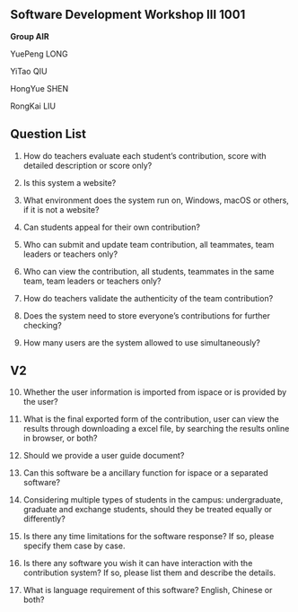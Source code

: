 ## Software Development Workshop III 1001

**Group AIR**

YuePeng LONG

YiTao QIU

HongYue SHEN

RongKai LIU



## Question List

1. How do teachers evaluate each student’s contribution, score with detailed description or score only?

2. Is this system a website?

3. What environment does the system run on, Windows, macOS or others, if it is not a website?

4. Can students appeal for their own contribution?

5. Who can submit and update team contribution, all teammates, team leaders or teachers only?

6. Who can view the contribution, all students, teammates in the same team, team leaders or teachers only?

7. How do teachers validate the authenticity of the team contribution?

8. Does the system need to store everyone’s contributions for further checking?

9. How many users are the system allowed to use simultaneously?

## V2

10. Whether the user information is imported from ispace or is provided by the user?

11. What is the final exported form of the contribution, user can view the results through downloading a excel file, by searching the results online in browser, or both?

12. Should we provide a user guide document?

13. Can this software be a ancillary function for ispace or a separated software?

14. Considering multiple types of students in the campus: undergraduate, graduate and exchange students, should they be treated equally or differently?

15. Is there any time limitations for the software response? If so, please specify them case by case.

16. Is there any software you wish it can have interaction with the contribution system? If so, please list them and describe the details.

17. What is language requirement of this software? English, Chinese or both?